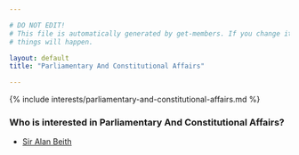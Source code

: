 ```yaml
---

# DO NOT EDIT!
# This file is automatically generated by get-members. If you change it, bad
# things will happen.

layout: default
title: "Parliamentary And Constitutional Affairs"

---
```


{% include interests/parliamentary-and-constitutional-affairs.md %}

### Who is interested in Parliamentary And Constitutional Affairs?


* [Sir Alan Beith](/members/sir-alan-beith.html)
